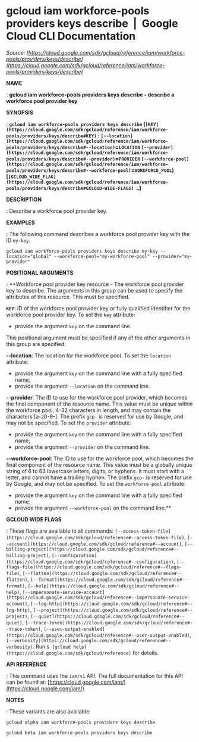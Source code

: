 # gcloud iam workforce-pools providers keys describe  |  Google Cloud CLI Documentation

*Source: [https://cloud.google.com/sdk/gcloud/reference/iam/workforce-pools/providers/keys/describe](https://cloud.google.com/sdk/gcloud/reference/iam/workforce-pools/providers/keys/describe)*

**NAME**

: **gcloud iam workforce-pools providers keys describe - describe a workforce pool provider key**

**SYNOPSIS**

: **`gcloud iam workforce-pools providers keys describe` (`[KEY](https://cloud.google.com/sdk/gcloud/reference/iam/workforce-pools/providers/keys/describe#KEY)` : `[--location](https://cloud.google.com/sdk/gcloud/reference/iam/workforce-pools/providers/keys/describe#--location)`=`LOCATION` `[--provider](https://cloud.google.com/sdk/gcloud/reference/iam/workforce-pools/providers/keys/describe#--provider)`=`PROVIDER` `[--workforce-pool](https://cloud.google.com/sdk/gcloud/reference/iam/workforce-pools/providers/keys/describe#--workforce-pool)`=`WORKFORCE_POOL`) [`[GCLOUD_WIDE_FLAG](https://cloud.google.com/sdk/gcloud/reference/iam/workforce-pools/providers/keys/describe#GCLOUD-WIDE-FLAGS) …`]**

**DESCRIPTION**

: Describe a workforce pool provider key.

**EXAMPLES**

: The following command describes a workforce pool provider key with the ID
``my-key``.

```
gcloud iam workforce-pools providers keys describe my-key --location="global" --workforce-pool="my-workforce-pool" --provider="my-provider"
```

**POSITIONAL ARGUMENTS**

: **Workforce pool provider key resource - The workforce pool provider key to
describe. The arguments in this group can be used to specify the attributes of
this resource.
This must be specified.

**`KEY`**:
ID of the workforce pool provider key or fully qualified identifier for the
workforce pool provider key.
To set the `key` attribute:

- provide the argument `key` on the command line.

This positional argument must be specified if any of the other arguments in this
group are specified.

**--location**:
The location for the workforce pool.
To set the `location` attribute:

- provide the argument `key` on the command line with a fully specified
name;
- provide the argument `--location` on the command line.

**--provider**:
The ID to use for the workforce pool provider, which becomes the final component
of the resource name. This value must be unique within the workforce pool, 4-32
characters in length, and may contain the characters [a-z0-9-]. The prefix
`gcp-` is reserved for use by Google, and may not be specified.
To set the `provider` attribute:

- provide the argument `key` on the command line with a fully specified
name;
- provide the argument `--provider` on the command line.

**--workforce-pool**:
The ID to use for the workforce pool, which becomes the final component of the
resource name. This value must be a globally unique string of 6 to 63 lowercase
letters, digits, or hyphens. It must start with a letter, and cannot have a
trailing hyphen. The prefix `gcp-` is reserved for use by Google, and
may not be specified.
To set the `workforce-pool` attribute:

- provide the argument `key` on the command line with a fully specified
name;
- provide the argument `--workforce-pool` on the command line.**

**GCLOUD WIDE FLAGS**

: These flags are available to all commands: `[--access-token-file](https://cloud.google.com/sdk/gcloud/reference#--access-token-file)`,
`[--account](https://cloud.google.com/sdk/gcloud/reference#--account)`, `[--billing-project](https://cloud.google.com/sdk/gcloud/reference#--billing-project)`,
`[--configuration](https://cloud.google.com/sdk/gcloud/reference#--configuration)`,
`[--flags-file](https://cloud.google.com/sdk/gcloud/reference#--flags-file)`,
`[--flatten](https://cloud.google.com/sdk/gcloud/reference#--flatten)`, `[--format](https://cloud.google.com/sdk/gcloud/reference#--format)`, `[--help](https://cloud.google.com/sdk/gcloud/reference#--help)`, `[--impersonate-service-account](https://cloud.google.com/sdk/gcloud/reference#--impersonate-service-account)`,
`[--log-http](https://cloud.google.com/sdk/gcloud/reference#--log-http)`,
`[--project](https://cloud.google.com/sdk/gcloud/reference#--project)`, `[--quiet](https://cloud.google.com/sdk/gcloud/reference#--quiet)`, `[--trace-token](https://cloud.google.com/sdk/gcloud/reference#--trace-token)`, `[--user-output-enabled](https://cloud.google.com/sdk/gcloud/reference#--user-output-enabled)`,
`[--verbosity](https://cloud.google.com/sdk/gcloud/reference#--verbosity)`.
Run `$ [gcloud help](https://cloud.google.com/sdk/gcloud/reference)` for details.

**API REFERENCE**

: This command uses the `iam/v1` API. The full documentation for this
API can be found at: [https://cloud.google.com/iam/](https://cloud.google.com/iam/)

**NOTES**

: These variants are also available:

```
gcloud alpha iam workforce-pools providers keys describe
```

```
gcloud beta iam workforce-pools providers keys describe
```